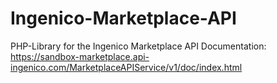 # Ingenico-Marketplace-API
PHP-Library for the Ingenico Marketplace API
Documentation: https://sandbox-marketplace.api-ingenico.com/MarketplaceAPIService/v1/doc/index.html
